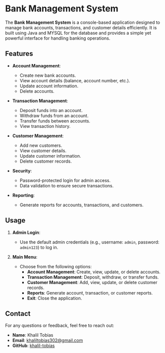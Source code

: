 # Bank Management System

The **Bank Management System** is a console-based application designed to manage bank accounts, transactions, and customer details efficiently. It is built using Java and MYSQL for the database and provides a simple yet powerful interface for handling banking operations.

## Features

- **Account Management**:
  - Create new bank accounts.
  - View account details (balance, account number, etc.).
  - Update account information.
  - Delete accounts.

- **Transaction Management**:
  - Deposit funds into an account.
  - Withdraw funds from an account.
  - Transfer funds between accounts.
  - View transaction history.

- **Customer Management**:
  - Add new customers.
  - View customer details.
  - Update customer information.
  - Delete customer records.

- **Security**:
  - Password-protected login for admin access.
  - Data validation to ensure secure transactions.

- **Reporting**:
  - Generate reports for accounts, transactions, and customers.


## Usage

1. **Admin Login**:
   - Use the default admin credentials (e.g., username: `admin`, password: `admin123`) to log in.

2. **Main Menu**:
   - Choose from the following options:
     - **Account Management**: Create, view, update, or delete accounts.
     - **Transaction Management**: Deposit, withdraw, or transfer funds.
     - **Customer Management**: Add, view, update, or delete customer records.
     - **Reports**: Generate account, transaction, or customer reports.
     - **Exit**: Close the application.


## Contact

For any questions or feedback, feel free to reach out:

- **Name**: Khalil Tobias
- **Email**: khaliltobias302@gmail.com
- **GitHub**: [khalil-tobias](https://github.com/khalil-tobias)


